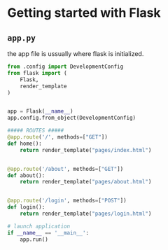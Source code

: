 # Getting started with Flask

## `app.py`

the app file is ussually where flask is initialized.

```python
from .config import DevelopmentConfig
from flask import (
    Flask, 
    render_template
)


app = Flask(__name__)
app.config.from_object(DevelopmentConfig)

##### ROUTES #####
@app.route('/', methods=["GET"])
def home():
    return render_template("pages/index.html")


@app.route('/about', methods=["GET"])
def about():
    return render_template("pages/about.html")


@app.route('/login', methods=["POST"])
def login():
    return render_template("pages/login.html")

# launch application
if __name__ == '__main__':
    app.run()
```